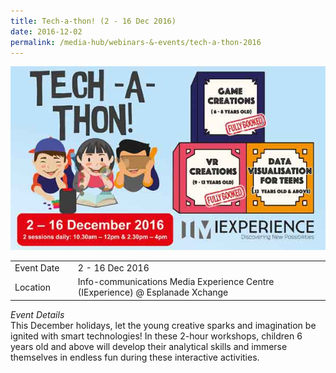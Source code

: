 ```yaml
---
title: Tech-a-thon! (2 - 16 Dec 2016)
date: 2016-12-02
permalink: /media-hub/webinars-&-events/tech-a-thon-2016
---
```

![Tech-a-thon 2016](/images/media-hub/events/till-2020/tech-a-thon-2016.jpeg)

<table style="width:100%">
  <tr>
    <td style="width:20%">Event Date</td>	
    <td style="width:80%">2 - 16 Dec 2016</td>	
  </tr>
  <tr>
	<td>Location</td>
	<td>Info-communications Media Experience Centre (IExperience) @ Esplanade Xchange</td>	
  </tr>
</table>

*Event Details*<br>	
This December holidays, let the young creative sparks and imagination be ignited with smart technologies! In these 2-hour workshops, children 6 years old and above will develop their analytical skills and immerse themselves in endless fun during these interactive activities. 
